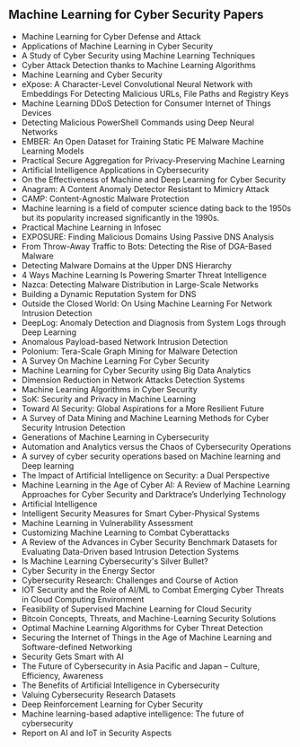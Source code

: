 <h2> Machine Learning for Cyber Security Papers </h2>

<ul>

 <li><a target="_blank" href="https://github.com/manjunath5496/ML-for-Cyber-Security-Papers/blob/master/cyml(1).pdf" style="text-decoration:none;">Machine Learning for Cyber Defense and Attack</a></li>


 <li><a target="_blank" href="https://github.com/manjunath5496/ML-for-Cyber-Security-Papers/blob/master/cyml(2).pdf" style="text-decoration:none;">Applications of Machine Learning in Cyber Security</a></li>

<li><a target="_blank" href="https://github.com/manjunath5496/ML-for-Cyber-Security-Papers/blob/master/cyml(3).pdf" style="text-decoration:none;">A Study of Cyber Security using Machine Learning Techniques</a></li>
 <li><a target="_blank" href="https://github.com/manjunath5496/ML-for-Cyber-Security-Papers/blob/master/cyml(4).pdf" style="text-decoration:none;">Cyber Attack Detection
thanks to Machine Learning Algorithms</a></li>                              
<li><a target="_blank" href="https://github.com/manjunath5496/ML-for-Cyber-Security-Papers/blob/master/cyml(5).pdf" style="text-decoration:none;">Machine Learning and Cyber Security</a></li>
<li><a target="_blank" href="https://github.com/manjunath5496/ML-for-Cyber-Security-Papers/blob/master/cyml(6).pdf" style="text-decoration:none;">eXpose: A Character-Level Convolutional Neural Network with Embeddings For Detecting Malicious URLs, File Paths and Registry Keys</a></li>
 <li><a target="_blank" href="https://github.com/manjunath5496/ML-for-Cyber-Security-Papers/blob/master/cyml(7).pdf" style="text-decoration:none;">Machine Learning DDoS Detection for Consumer Internet of Things Devices</a></li>

 <li><a target="_blank" href="https://github.com/manjunath5496/ML-for-Cyber-Security-Papers/blob/master/cyml(8).pdf" style="text-decoration:none;"> Detecting Malicious PowerShell Commands using Deep Neural Networks</a></li>
   <li><a target="_blank" href="https://github.com/manjunath5496/ML-for-Cyber-Security-Papers/blob/master/cyml(9).pdf" style="text-decoration:none;">
EMBER: An Open Dataset for Training Static PE Malware Machine Learning Models </a></li>
  
   
 <li><a target="_blank" href="https://github.com/manjunath5496/ML-for-Cyber-Security-Papers/blob/master/cyml(10).pdf" style="text-decoration:none;">Practical Secure Aggregation
for Privacy-Preserving Machine Learning </a></li>                              
<li><a target="_blank" href="https://github.com/manjunath5496/ML-for-Cyber-Security-Papers/blob/master/cyml(11).pdf" style="text-decoration:none;">Artificial Intelligence Applications in Cybersecurity</a></li>
<li><a target="_blank" href="https://github.com/manjunath5496/ML-for-Cyber-Security-Papers/blob/master/cyml(12).pdf" style="text-decoration:none;">On the Effectiveness of
Machine and Deep Learning for Cyber Security</a></li>
<li><a target="_blank" href="https://github.com/manjunath5496/ML-for-Cyber-Security-Papers/blob/master/cyml(13).pdf" style="text-decoration:none;">Anagram: A Content Anomaly Detector Resistant to Mimicry Attack</a></li>

<li><a target="_blank" href="https://github.com/manjunath5496/ML-for-Cyber-Security-Papers/blob/master/cyml(14).pdf" style="text-decoration:none;">CAMP: Content-Agnostic Malware Protection</a></li>
                              
<li><a target="_blank" href="https://github.com/manjunath5496/ML-for-Cyber-Security-Papers/blob/master/cyml(15).pdf" style="text-decoration:none;">Machine learning is a field of computer science dating back to the 1950s but its popularity increased significantly in the 1990s.</a></li>

<li><a target="_blank" href="https://github.com/manjunath5496/ML-for-Cyber-Security-Papers/blob/master/cyml(16).pdf" style="text-decoration:none;">Practical
Machine Learning in Infosec</a></li>

  <li><a target="_blank" href="https://github.com/manjunath5496/ML-for-Cyber-Security-Papers/blob/master/cyml(17).pdf" style="text-decoration:none;">EXPOSURE: Finding Malicious Domains Using Passive DNS Analysis</a></li>   
  
<li><a target="_blank" href="https://github.com/manjunath5496/ML-for-Cyber-Security-Papers/blob/master/cyml(18).pdf" style="text-decoration:none;">From Throw-Away Traffic to Bots: Detecting the Rise of DGA-Based Malware</a></li> 

  
<li><a target="_blank" href="https://github.com/manjunath5496/ML-for-Cyber-Security-Papers/blob/master/cyml(19).pdf" style="text-decoration:none;">Detecting Malware Domains at the Upper DNS Hierarchy</a></li> 

<li><a target="_blank" href="https://github.com/manjunath5496/ML-for-Cyber-Security-Papers/blob/master/cyml(20).pdf" style="text-decoration:none;">4 Ways Machine Learning
Is Powering Smarter Threat Intelligence</a></li>

<li><a target="_blank" href="https://github.com/manjunath5496/ML-for-Cyber-Security-Papers/blob/master/cyml(21).pdf" style="text-decoration:none;">Nazca: Detecting Malware Distribution in Large-Scale Networks</a></li>
<li><a target="_blank" href="https://github.com/manjunath5496/ML-for-Cyber-Security-Papers/blob/master/cyml(22).pdf" style="text-decoration:none;">Building a Dynamic Reputation System for DNS</a></li> 
 <li><a target="_blank" href="https://github.com/manjunath5496/ML-for-Cyber-Security-Papers/blob/master/cyml(23).pdf" style="text-decoration:none;">Outside the Closed World:
On Using Machine Learning For Network Intrusion Detection</a></li> 
 

   <li><a target="_blank" href="https://github.com/manjunath5496/ML-for-Cyber-Security-Papers/blob/master/cyml(24).pdf" style="text-decoration:none;">DeepLog: Anomaly Detection and Diagnosis from System Logs through Deep Learning</a></li>
 
   <li><a target="_blank" href="https://github.com/manjunath5496/ML-for-Cyber-Security-Papers/blob/master/cyml(25).pdf" style="text-decoration:none;">Anomalous Payload-based Network Intrusion Detection</a></li>                              
 <li><a target="_blank" href="https://github.com/manjunath5496/ML-for-Cyber-Security-Papers/blob/master/cyml(26).pdf" style="text-decoration:none;"> Polonium: Tera-Scale Graph Mining for Malware Detection</a></li>
 <li><a target="_blank" href="https://github.com/manjunath5496/ML-for-Cyber-Security-Papers/blob/master/cyml(27).pdf" style="text-decoration:none;">A Survey On Machine Learning For Cyber Security</a></li>
   
 
   <li><a target="_blank" href="https://github.com/manjunath5496/ML-for-Cyber-Security-Papers/blob/master/cyml(28).pdf" style="text-decoration:none;">Machine Learning for Cyber Security using Big Data Analytics</a></li>
 
   <li><a target="_blank" href="https://github.com/manjunath5496/ML-for-Cyber-Security-Papers/blob/master/cyml(29).pdf" style="text-decoration:none;">Dimension Reduction in Network Attacks Detection Systems</a></li>                              
 
   <li><a target="_blank" href="https://github.com/manjunath5496/ML-for-Cyber-Security-Papers/blob/master/cyml(30).pdf" style="text-decoration:none;">Machine Learning Algorithms in Cyber Security</a></li>  

   <li><a target="_blank" href="https://github.com/manjunath5496/ML-for-Cyber-Security-Papers/blob/master/cyml(31).pdf" style="text-decoration:none;">SoK: Security and Privacy in Machine Learning</a></li>
 
   <li><a target="_blank" href="https://github.com/manjunath5496/ML-for-Cyber-Security-Papers/blob/master/cyml(32).pdf" style="text-decoration:none;">Toward AI Security: Global Aspirations for a More Resilient Future</a></li>                              
 <li><a target="_blank" href="https://github.com/manjunath5496/ML-for-Cyber-Security-Papers/blob/master/cyml(33).pdf" style="text-decoration:none;"> A Survey of Data Mining and Machine Learning Methods for Cyber Security Intrusion Detection</a></li>
 <li><a target="_blank" href="https://github.com/manjunath5496/ML-for-Cyber-Security-Papers/blob/master/cyml(34).pdf" style="text-decoration:none;">Generations of Machine Learning in Cybersecurity</a></li>
   
 
   <li><a target="_blank" href="https://github.com/manjunath5496/ML-for-Cyber-Security-Papers/blob/master/cyml(35).pdf" style="text-decoration:none;">Automation and Analytics versus the Chaos of Cybersecurity Operations</a></li>
 
   <li><a target="_blank" href="https://github.com/manjunath5496/ML-for-Cyber-Security-Papers/blob/master/cyml(36).pdf" style="text-decoration:none;">A survey of cyber security operations based on Machine learning and Deep learning</a></li>                              
 
   <li><a target="_blank" href="https://github.com/manjunath5496/ML-for-Cyber-Security-Papers/blob/master/cyml(37).pdf" style="text-decoration:none;">The Impact of Artificial Intelligence on Security: a Dual Perspective</a></li>  

 
   <li><a target="_blank" href="https://github.com/manjunath5496/ML-for-Cyber-Security-Papers/blob/master/cyml(38).pdf" style="text-decoration:none;">Machine Learning in the Age of Cyber AI: A Review of Machine Learning Approaches for Cyber Security and Darktrace’s Underlying Technology</a></li>
 
   <li><a target="_blank" href="https://github.com/manjunath5496/ML-for-Cyber-Security-Papers/blob/master/cyml(39).pdf" style="text-decoration:none;">Artificial Intelligence</a></li>                              
 
   <li><a target="_blank" href="https://github.com/manjunath5496/ML-for-Cyber-Security-Papers/blob/master/cyml(40).pdf" style="text-decoration:none;">Intelligent Security Measures for Smart Cyber-Physical Systems</a></li>  

   <li><a target="_blank" href="https://github.com/manjunath5496/ML-for-Cyber-Security-Papers/blob/master/cyml(41).pdf" style="text-decoration:none;">Machine Learning in Vulnerability Assessment</a></li>  

 
   <li><a target="_blank" href="https://github.com/manjunath5496/ML-for-Cyber-Security-Papers/blob/master/cyml(42).pdf" style="text-decoration:none;">Customizing Machine
Learning to Combat Cyberattacks</a></li>
 
   <li><a target="_blank" href="https://github.com/manjunath5496/ML-for-Cyber-Security-Papers/blob/master/cyml(43).pdf" style="text-decoration:none;">A Review of the Advances in Cyber Security Benchmark Datasets for Evaluating Data-Driven based Intrusion Detection Systems</a></li>                              
 
   <li><a target="_blank" href="https://github.com/manjunath5496/ML-for-Cyber-Security-Papers/blob/master/cyml(44).pdf" style="text-decoration:none;">Is Machine Learning Cybersecurity's Silver Bullet?</a></li>  


   <li><a target="_blank" href="https://github.com/manjunath5496/ML-for-Cyber-Security-Papers/blob/master/cyml(45).pdf" style="text-decoration:none;">Cyber Security in the Energy Sector</a></li>  

 
   <li><a target="_blank" href="https://github.com/manjunath5496/ML-for-Cyber-Security-Papers/blob/master/cyml(46).pdf" style="text-decoration:none;">Cybersecurity
Research: Challenges and Course of Action</a></li>
 
   <li><a target="_blank" href="https://github.com/manjunath5496/ML-for-Cyber-Security-Papers/blob/master/cyml(47).pdf" style="text-decoration:none;">IOT Security and the Role of AI/ML to Combat Emerging Cyber Threats in Cloud Computing Environment</a></li>                              
 
   <li><a target="_blank" href="https://github.com/manjunath5496/ML-for-Cyber-Security-Papers/blob/master/cyml(48).pdf" style="text-decoration:none;">Feasibility of Supervised Machine Learning for Cloud Security</a></li>  

   <li><a target="_blank" href="https://github.com/manjunath5496/ML-for-Cyber-Security-Papers/blob/master/cyml(49).pdf" style="text-decoration:none;">Bitcoin Concepts, Threats, and Machine-Learning Security Solutions</a></li>  

 
   <li><a target="_blank" href="https://github.com/manjunath5496/ML-for-Cyber-Security-Papers/blob/master/cyml(50).pdf" style="text-decoration:none;">Optimal Machine Learning Algorithms for Cyber Threat Detection</a></li>
 
   <li><a target="_blank" href="https://github.com/manjunath5496/ML-for-Cyber-Security-Papers/blob/master/cyml(51).pdf" style="text-decoration:none;">Securing the Internet of Things in the Age of Machine Learning and Software-defined Networking</a></li>                              
 
   <li><a target="_blank" href="https://github.com/manjunath5496/ML-for-Cyber-Security-Papers/blob/master/cyml(52).pdf" style="text-decoration:none;">Security Gets Smart with AI</a></li>  


   <li><a target="_blank" href="https://github.com/manjunath5496/ML-for-Cyber-Security-Papers/blob/master/cyml(53).pdf" style="text-decoration:none;">The Future of Cybersecurity in Asia Pacific and Japan – Culture, Efficiency, Awareness</a></li>  

 
   <li><a target="_blank" href="https://github.com/manjunath5496/ML-for-Cyber-Security-Papers/blob/master/cyml(54).pdf" style="text-decoration:none;">The Benefits of Artificial Intelligence in Cybersecurity</a></li>
 
   <li><a target="_blank" href="https://github.com/manjunath5496/ML-for-Cyber-Security-Papers/blob/master/cyml(55).pdf" style="text-decoration:none;">Valuing Cybersecurity Research Datasets</a></li>                              
 
   <li><a target="_blank" href="https://github.com/manjunath5496/ML-for-Cyber-Security-Papers/blob/master/cyml(56).pdf" style="text-decoration:none;">Deep Reinforcement Learning for Cyber Security</a></li>  

<li><a target="_blank" href="https://github.com/manjunath5496/ML-for-Cyber-Security-Papers/blob/master/cyml(57).pdf" style="text-decoration:none;">Machine learning-based adaptive intelligence: The future of cybersecurity</a></li>  
<li><a target="_blank" href="https://github.com/manjunath5496/ML-for-Cyber-Security-Papers/blob/master/cyml(58).pdf" style="text-decoration:none;">Report on AI and IoT in
Security Aspects</a></li>  
  </ul>
